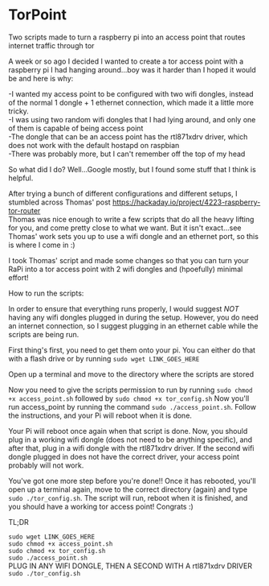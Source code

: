 # TorPoint  
Two scripts made to turn a raspberry pi into an access point that routes internet traffic through tor  

A week or so ago I decided I wanted to create a tor access point with a raspberry pi I had hanging around...boy was it harder than I hoped it would be and here is why:    
  
-I wanted my access point to be configured with two wifi dongles, instead of the normal 1 dongle + 1 ethernet connection, which made it a little more tricky.  
-I was using two random wifi dongles that I had lying around, and only one of them is capable of being access point   
-The dongle that can be an access point has the rtl871xdrv driver, which does not work with the default hostapd on raspbian  
-There was probably more, but I can't remember off the top of my head  
  
So what did I do?  Well...Google mostly, but I found some stuff that I think is helpful.

After trying a bunch of different configurations and different setups, I stumbled across Thomas' post https://hackaday.io/project/4223-raspberry-tor-router  
Thomas was nice enough to write a few scripts that do all the heavy lifting for you, and come pretty close to what we want. But it isn't exact...see Thomas' work sets you up to use a wifi dongle and an ethernet port, so this is where I come in :)

I took Thomas' script and made some changes so that you can turn your RaPi into a tor access point with 2 wifi dongles and (hpoefully) minimal effort!  
  
How to run the scripts:  

In order to ensure that everything runs properly, I would suggest *NOT* having any wifi dongles plugged in during the setup.  However, you do need an internet connection, so I suggest plugging in an ethernet cable while the scripts are being run.  

First thing's first, you need to get them onto your pi.  You can either do that with a flash drive or by running `sudo wget LINK_GOES_HERE` 
  
Open up a terminal and move to the directory where the scripts are stored  
  
Now you need to give the scripts permission to run by running `sudo chmod +x access_point.sh` followed by `sudo chmod +x tor_config.sh` Now you'll run access_point by running the command `sudo ./access_point.sh`. Follow the instructions, and your Pi will reboot when it is done.  
  
Your Pi will reboot once again when that script is done. Now, you should plug in a working wifi dongle (does not need to be anything specific), and after that, plug in a wifi dongle with the rtl871xdrv driver. If the second wifi dongle plugged in does not have the correct driver, your access point probably will not work.  
  
You've got one more step before you're done!! Once it has rebooted, you'll open up a terminal again, move to the correct directory (again) and type `sudo ./tor_config.sh`. The script will run, reboot when it is finished, and you should have a working tor access point!  Congrats :)


TL;DR

`sudo wget LINK_GOES_HERE`  
`sudo chmod +x access_point.sh`  
`sudo chmod +x tor_config.sh`  
`sudo ./access_point.sh`  
PLUG IN ANY WIFI DONGLE, THEN A SECOND WITH A rtl871xdrv DRIVER  
`sudo ./tor_config.sh`
